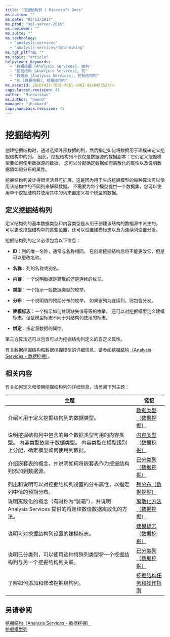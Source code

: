 ```yaml
---
title: "挖掘结构列 | Microsoft Docs"
ms.custom: ""
ms.date: "03/13/2017"
ms.prod: "sql-server-2016"
ms.reviewer: ""
ms.suite: ""
ms.technology: 
  - "analysis-services"
  - "analysis-services/data-mining"
ms.tgt_pltfrm: ""
ms.topic: "article"
helpviewer_keywords: 
  - "数据挖掘 [Analysis Services], 结构"
  - "挖掘结构 [Analysis Services], 列"
  - "数据源 [Analysis Services], 挖掘结构列"
  - "列 [数据挖掘], 挖掘结构列"
ms.assetid: 20cbf433-70d1-4b61-a462-41a8435b27b4
caps.latest.revision: 41
author: "Minewiskan"
ms.author: "owend"
manager: "jhubbard"
caps.handback.revision: 41
---
```

# 挖掘结构列
  创建挖掘结构时，通过选择外部数据的列，然后指定如何将数据用于建模来定义挖掘结构中的列。 因此，挖掘结构列不仅仅是数据源的数据副本：它们定义挖掘模型要如何使用数据源的数据。 您可以分配确定数据如何离散化的属性以及说明数据值如何分布的属性。  
  
 挖掘结构列设计得很灵活且可扩展，这是因为用于生成挖掘模型的每种算法可以使用该结构中的不同列来解释数据。 不需要为每个模型提供一个数据集，您可以使用单个挖掘结构并使用其中的列来自定义每个模型的数据。  
  
## 定义挖掘结构列  
 定义结构列的基本数据类型和内容类型是从用于创建该结构的数据源中派生的。 可以更改挖掘结构中的这些设置，还可以设置建模标志以及为连续列设置分发。  
  
 挖掘结构列的定义必须包含以下信息：  
  
-   **ID**：列的唯一名称，通常与名称相同。 在创建挖掘结构后将不能更改它，但是可以更改名称。  
  
-   **名称**：列的名称或别名。  
  
-   **内容**：一个说明数据是离散的还是连续的枚举。  
  
-   **类型**：一个指示一般数据类型的枚举。  
  
-   **分布**：一个说明值的预期分布的枚举。 如果该列为连续列，则包含分发。  
  
-   **建模标志**：一个指示如何处理缺失值等等的枚举。 还可以对挖掘模型定义建模标志，但是模型标志不同于对结构列使用的标志。  
  
-   **绑定**：指定源数据的属性。  
  
 第三方算法还可以包含可以为挖掘结构列定义的自定义属性。  
  
 有关数据挖掘结构和数据挖掘模型的详细信息，请参阅[挖掘结构（Analysis Services - 数据挖掘）](../../analysis-services/data-mining/mining-structures-analysis-services-data-mining.md)。  
  
## 相关内容  
 有关如何定义和使用挖掘结构列的详细信息，请参阅下列主题：  
  
|主题|链接|  
|-----------|-----------|  
|介绍可用于定义挖掘结构列的数据类型。|[数据类型（数据挖掘）](../../analysis-services/data-mining/data-types-data-mining.md)|  
|说明挖掘结构列中包含的每个数据类型可用的内容类型。 内容类型依赖于数据类型。 内容类型在模型级别上分配，确定模型如何使用列数据。|[内容类型（数据挖掘）](../../analysis-services/data-mining/content-types-data-mining.md)|  
|介绍嵌套表的概念，并说明如何将嵌套表作为挖掘结构列添加到数据源。|[已分类列（数据挖掘）](../../analysis-services/data-mining/classified-columns-data-mining.md)|  
|列出和说明可以对挖掘结构列设置的分布属性，以指定列中值的预期分布。|[列分布（数据挖掘）](../../analysis-services/data-mining/column-distributions-data-mining.md)|  
|说明离散化的概念（有时称为“装箱”），并说明 Analysis Services 提供的将连续数值数据离散化的方法。|[离散化方法（数据挖掘）](../../analysis-services/data-mining/discretization-methods-data-mining.md)|  
|说明可对挖掘结构列设置的建模标志。|[建模标志（数据挖掘）](../../analysis-services/data-mining/modeling-flags-data-mining.md)|  
|说明已分类列，可以使用这种特殊列类型将一个挖掘结构列与另一个挖掘结构列关联。|[已分类列（数据挖掘）](../../analysis-services/data-mining/classified-columns-data-mining.md)|  
|了解如何添加和修改挖掘结构列。|[挖掘结构任务和操作指南](../../analysis-services/data-mining/mining-structure-tasks-and-how-tos.md)|  
  
## 另请参阅  
 [挖掘结构（Analysis Services - 数据挖掘）](../../analysis-services/data-mining/mining-structures-analysis-services-data-mining.md)   
 [挖掘模型列](../../analysis-services/data-mining/mining-model-columns.md)  
  
  